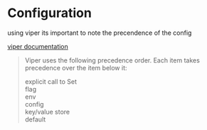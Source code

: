 # Configuration

using viper its important to note the precendence of the config

[viper documentation](https://github.com/spf13/viper#why-viper)
> Viper uses the following precedence order. Each item takes precedence over the item below it:
> 
> explicit call to Set  
> flag  
> env  
> config  
> key/value store  
> default  